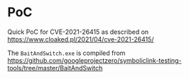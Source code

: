 # PoC

Quick PoC for CVE-2021-26415 as described on https://www.cloaked.pl/2021/04/cve-2021-26415/

The `BaitAndSwitch.exe` is compiled from https://github.com/googleprojectzero/symboliclink-testing-tools/tree/master/BaitAndSwitch